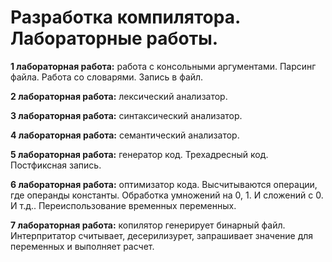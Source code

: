 # Разработка компилятора. Лабораторные работы.
<b>1 лабораторная работа:</b> работа с консольными аргументами. Парсинг файла. Работа со словарями. Запись в файл.

<b>2 лабораторная работа:</b> лексический анализатор.

<b>3 лабораторная работа:</b> синтаксический анализатор.

<b>4 лабораторная работа:</b> семантический анализатор.

<b>5 лабораторная работа:</b> генератор код. Трехадресный код. Постфиксная запись.

<b>6 лабораторная работа:</b> оптимизатор кода. Высчитываются операции, где операнды константы. Обработка умножений на 0, 1. И сложений с 0. И т.д.. Переиспользование временных переменных.

<b>7 лабораторная работа:</b> копилятор генерирует бинарный файл. Интерпритатор считывает, десерилизурет, запрашивает значение для переменных и выполняет расчет.
